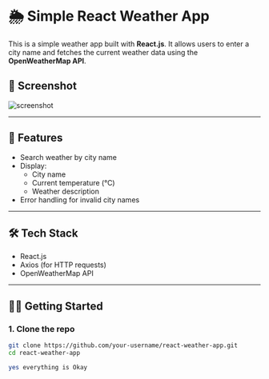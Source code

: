 # 🌦️ Simple React Weather App

This is a simple weather app built with **React.js**. It allows users to enter a city name and fetches the current weather data using the **OpenWeatherMap API**.

## 📸 Screenshot

![screenshot](screenshot.png) <!-- Optional: Add a screenshot here -->

---

## 🚀 Features

- Search weather by city name
- Display:
  - City name
  - Current temperature (°C)
  - Weather description
- Error handling for invalid city names

---

## 🛠️ Tech Stack

- React.js
- Axios (for HTTP requests)
- OpenWeatherMap API

---

## 🧑‍💻 Getting Started

### 1. Clone the repo

```bash
git clone https://github.com/your-username/react-weather-app.git
cd react-weather-app

yes everything is Okay
